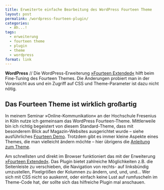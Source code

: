 ```yaml
---
title: Erweiterte einfache Bearbeitung des WordPress Fourteen Theme
layout: post
permalink: /wordpress-fourteen-plugin/
categories:
  - Ah...!
tags:
  - erweiterung
  - fourteen theme
  - plugin
  - theme
  - wordpress
format: link
---
```

**WordPress** // Die WordPress-Erweiterung [»Fourteen Extended«][1] hilft beim Fine-Tuning des Fourteen Themes. Die Änderungen probiert man in der Voransicht aus und ein Zugriff auf CSS und Theme-Parameter ist dazu nicht nötig.

## Das Fourteen Theme ist wirklich großartig

In meinem Seminar »Online-Kommunikation« an der Hochschule Fresenius in Köln nutze ich gemeinsam das WordPress Fourteen-Theme. Mittlerweile bin ich richtig begeistert von diesem Standard-Theme, dass mit besonderem Blick auf Magazin-Websites ausgerichtet wurde – siehe ausführliches [Fourteen Demo][2]. Trotzdem gibt es immer kleine Aspekte eines Themes, die man vielleicht ändern möchte – hier übrigens die [Anleitung zum Theme][3].

Am schnellsten und direkt im Browser funktioniert das mit der Erweiterung [»Fourteen Extended«][1]. Das Plugin bietet zahlreiche Möglichkeiten z.B. die Seitenleiste zu verschieben, die Navigation von rechts- auf linksbündig umzustellen, Pixelgrößen der Kolumnen zu ändern, und, und, und&#8230; Wer sich mit CSS nicht so auskennt, oder einfach keine Lust auf rumfuscheln im Theme-Code hat, der sollte sich das hilfreiche Plugin mal anschauen.

 [1]: http://wordpress.org/plugins/fourteen-extended/
 [2]: http://twentyfourteendemo.wordpress.com
 [3]: #